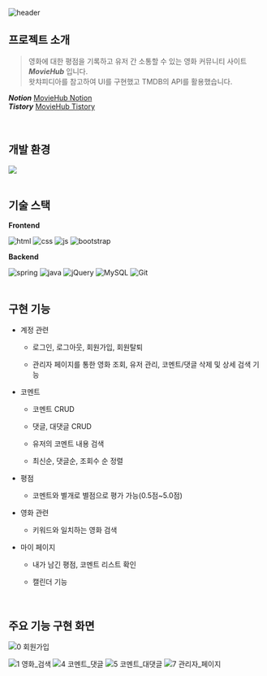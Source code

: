 ![header](https://capsule-render.vercel.app/api?type=rounded&color=gradient&height=200&section=header&text=MovieHub&fontSize=60)

## 프로젝트 소개
> 영화에 대한 평점을 기록하고 유저 간 소통할 수 있는 영화 커뮤니티 사이트 ***MovieHub*** 입니다.  
> 왓챠피디아를 참고하여 UI를 구현했고 TMDB의 API를 활용했습니다.

***Notion***   [MovieHub Notion](https://javanote.notion.site/MovieHub-6ab8cd9ceabb4ab8a7d5f23075efd4a3?pvs=4)  
***Tistory***   [MovieHub Tistory](https://catbeom.tistory.com/67)
  
<br/>    

개발 환경
---
![](https://img.shields.io/badge/Windows-0078D6?style=for-the-badge&logo=windows&logoColor=white)  
<br/>    

기술 스택
---
**Frontend**

![html](https://img.shields.io/badge/HTML5-E34F26?style=for-the-badge&logo=html5&logoColor=white
) ![css](https://img.shields.io/badge/CSS3-1572B6?style=for-the-badge&logo=css3&logoColor=white) ![js](https://img.shields.io/badge/JavaScript-F7DF1E?style=for-the-badge&logo=JavaScript&logoColor=white) ![bootstrap](https://img.shields.io/badge/Bootstrap-563D7C?style=for-the-badge&logo=bootstrap&logoColor=white)

**Backend**

![spring](https://img.shields.io/badge/Spring-6DB33F?style=for-the-badge&logo=spring&logoColor=white) ![java](https://img.shields.io/badge/Java-ED8B00?style=for-the-badge&logo=openjdk&logoColor=white) ![jQuery](https://img.shields.io/badge/jQuery-0769AD?style=for-the-badge&logo=jquery&logoColor=white)
![MySQL](https://img.shields.io/badge/MySQL-00000F?style=for-the-badge&logo=mysql&logoColor=white) ![Git](https://img.shields.io/badge/GIT-E44C30?style=for-the-badge&logo=git&logoColor=white
)
<br/><br/> 

## 구현 기능
- 계정 관련
     - 로그인, 로그아웃, 회원가입, 회원탈퇴
  
     - 관리자 페이지를 통한 영화 조회, 유저 관리, 코멘트/댓글 삭제 및 상세 검색 기능
  
- 코멘트
     - 코멘트 CRUD
  
     - 댓글, 대댓글 CRUD
  
     - 유저의 코멘트 내용 검색
  
     - 최신순, 댓글순, 조회수 순 정렬
  
- 평점
     - 코멘트와 별개로 별점으로 평가 가능(0.5점~5.0점)
  
- 영화 관련
     - 키워드와 일치하는 영화 검색
  
- 마이 페이지
     - 내가 남긴 평점, 코멘트 리스트 확인
  
     - 캘린더 기능
<br/>

## 주요 기능 구현 화면
![0 회원가입](https://github.com/seungHee-cat/MovieHub/assets/141723511/5706812f-1590-4092-bcc9-f4f090887ab7)

![1 영화_검색](https://github.com/seungHee-cat/MovieHub/assets/141723511/6299e8d2-927b-4312-93e0-174b4e43580c)
![4 코멘트_댓글](https://github.com/seungHee-cat/MovieHub/assets/141723511/6a90cdfb-0fbd-416d-ae1d-0d1c6f0cc72f)
![5 코멘트_대댓글](https://github.com/seungHee-cat/MovieHub/assets/141723511/cb476445-ad97-4774-bcb2-99a7aefe842a)
![7 관리자_페이지](https://github.com/seungHee-cat/MovieHub/assets/141723511/a0f84f4f-8914-4960-a7f9-35a91e637e81)
